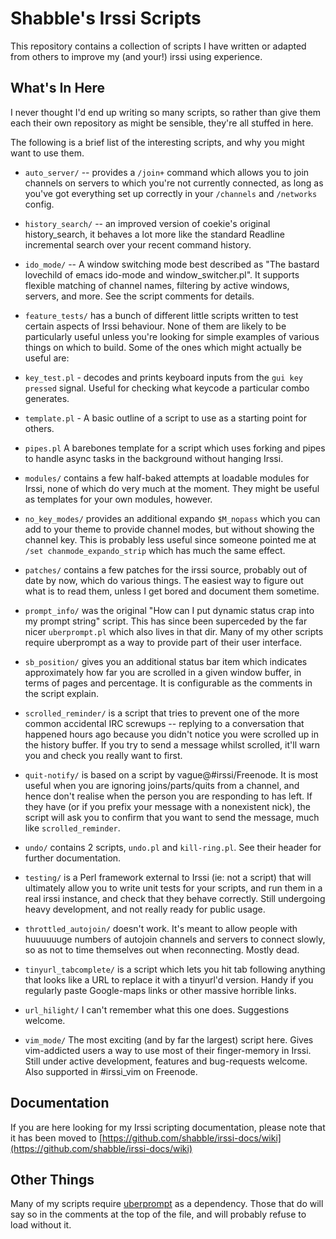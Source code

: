 # Shabble's Irssi Scripts

This repository contains a collection of scripts I have written or adapted from
others to improve my (and your!) irssi using experience.

## What's In Here

I never thought I'd end up writing so many scripts, so rather than give them
each their own repository as might be sensible, they're all stuffed in here.

The following is a brief list of the interesting scripts, and why you might want
to use them.

* `auto_server/` -- provides a `/join+` command which allows you to join
  channels on servers to which you're not currently connected, as long as you've
  got everything set up correctly in your `/channels` and `/networks` config.
  

* `history_search/` -- an improved version of coekie's original history_search, it
  behaves a lot more like the standard Readline incremental
  search over your recent command history.
                    
* `ido_mode/` -- A window switching mode best described as "The bastard lovechild
  of emacs ido-mode and window_switcher.pl".  It supports flexible matching of
  channel names, filtering by active windows, servers, and more. See the script
  comments for details.
  
* `feature_tests/` has a bunch of different little scripts written to test certain
  aspects of Irssi behaviour.  None of them are likely to be particularly useful
  unless you're looking for simple examples of various things on which to build.
  Some of the ones which might actually be useful are:

 * `key_test.pl` - decodes and prints keyboard inputs from the `gui key pressed`
   signal.  Useful for checking what keycode a particular combo generates.

 * `template.pl` - A basic outline of a script to use as a starting point
   for others.

 * `pipes.pl` A barebones template for a script which uses forking and pipes
   to handle async tasks in the background without hanging Irssi.
  
* `modules/` contains a few half-baked attempts at loadable modules for Irssi,
  none of which do very much at the moment.  They might be useful as templates
  for your own modules, however.
  
* `no_key_modes/` provides an additional expando `$M_nopass` which you can
  add to your theme to provide channel modes, but without showing the channel
  key.  This is probably less useful since someone pointed me at `/set
  chanmode_expando_strip` which has much the same effect.
  
* `patches/` contains a few patches for the irssi source, probably out of date
  by now, which do various things. The easiest way to figure out what is to read
  them, unless I get bored and document them sometime.
  
* `prompt_info/` was the original "How can I put dynamic status crap into my
  prompt string" script.  This has since been superceded by the far nicer
  `uberprompt.pl` which also lives in that dir.  Many of my other scripts
  require uberprompt as a way to provide part of their user interface.
  
* `sb_position/` gives you an additional status bar item which indicates
  approximately how far you are scrolled in a given window buffer, in terms
  of pages and percentage.  It is configurable as the comments in the script
  explain.
  
* `scrolled_reminder/` is a script that tries to prevent one of the more
  common accidental IRC screwups -- replying to a conversation that happened
  hours ago because you didn't notice you were scrolled up in the history buffer.
  If you try to send a message whilst scrolled, it'll warn you and check you
  really want to first.
 
* `quit-notify/` is based on a script by vague@#irssi/Freenode.  It is most
  useful when you are ignoring joins/parts/quits from a channel, and hence
  don't realise when the person you are responding to has left.  If they have
  (or if you prefix your message with a nonexistent nick), the script will
  ask you to confirm that you want to send the message, much like
  `scrolled_reminder`.
  
* `undo/` contains 2 scripts, `undo.pl` and `kill-ring.pl`. See their header
  for further documentation.
  
* `testing/` is a Perl framework external to Irssi (ie: not a script) that will
  ultimately allow you to write unit tests for your scripts, and run them in a
  real irssi instance, and check that they behave correctly.  Still undergoing
  heavy development, and not really ready for public usage.
  
* `throttled_autojoin/` doesn't work. It's meant to allow people with huuuuuuge
  numbers of autojoin channels and servers to connect slowly, so as not to time
  themselves out when reconnecting. Mostly dead.
  
* `tinyurl_tabcomplete/` is a script which lets you hit tab following anything
  that looks like a URL to replace it with a tinyurl'd version.  Handy if you
  regularly paste Google-maps links or other massive horrible links.
  
* `url_hilight/` I can't remember what this one does. Suggestions welcome.

* `vim_mode/` The most exciting (and by far the largest) script here. Gives
  vim-addicted users a way to use most of their finger-memory in Irssi.  Still
  under active development, features and bug-requests welcome.  Also supported
  in #irssi_vim on Freenode.
                     
## Documentation

If you are here looking for my Irssi scripting documentation, please note that
it has been moved to
[https://github.com/shabble/irssi-docs/wiki](https://github.com/shabble/irssi-docs/wiki)

## Other Things

Many of my scripts require [uberprompt](https://github.com/shabble/irssi-scripts/blob/master/prompt_info/uberprompt.pl) as a
dependency.  Those that do will say so in the comments at the top of the file,
and will probably refuse to load without it.

